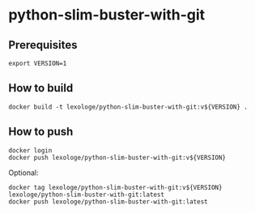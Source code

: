 # python-slim-buster-with-git

## Prerequisites

```
export VERSION=1
```

## How to build 

```
docker build -t lexologe/python-slim-buster-with-git:v${VERSION} .
```

## How to push

```
docker login
docker push lexologe/python-slim-buster-with-git:v${VERSION}
```

Optional:

```
docker tag lexologe/python-slim-buster-with-git:v${VERSION} lexologe/python-slim-buster-with-git:latest
docker push lexologe/python-slim-buster-with-git:latest
```
